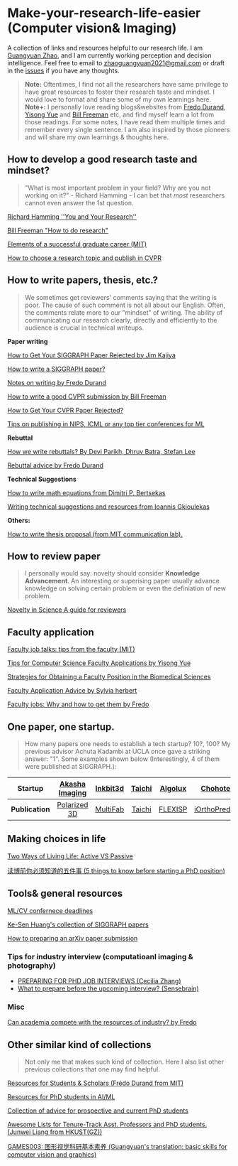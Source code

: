 # Make-your-research-life-easier (Computer vision& Imaging)
A collection of links and resources helpful to our research life. I am [Guangyuan Zhao](https://zhaoguangyuan123.github.io/), and I am currently working perception and decision intelligence. Feel free to email to zhaoguangyuan2021@gmail.com or draft in the [issues](https://github.com/zhaoguangyuan123/make-your-research-life-easier/issues) if you have any thoughts.

> **Note:** Oftentimes, I find not all the researchers have same privilege to have great resources to foster their research taste and mindset. I would love to format and share some of my own learnings here.
**Note+:** I personally love reading blogs&websites from [Fredo Durand](http://people.csail.mit.edu/fredo/), [Yisong Yue](https://yisongyue.medium.com/) and [Bill Freeman](https://billf.mit.edu/) etc, and find myself learn a lot from those readings. For some notes, I have read them multiple times and remember every single sentence. I am also inspired by those pioneers and will share my own learnings & thoughts here.

<!-- 
> How I learn how to do research, I actually seldom have someone to told me. 
> For some notes here, I can even speak up -->

## How to develop a good research taste and mindset?
> "What is most important problem in your field? Why are you not working on it?" - Richard Hamming
> \- I can bet that *most* researchers cannot even answer the 1st question.

[Richard Hamming ''You and Your Research''](https://www.cs.virginia.edu/~robins/YouAndYourResearch.html)

[Bill Freeman "How to do research"](https://people.csail.mit.edu/billf/publications/How_To_Do_Research.pdf)

[Elements of a successful graduate career (MIT)](http://people.csail.mit.edu/billf/talks/10minFreeman2013.pdf)

[How to choose a research topic and publish in CVPR](https://medium.com/@zhaoguangyuan2021/how-should-a-phd-student-choose-research-topic-and-publish-in-cvpr-without-guidance-from-a-f2fed0276ab4)


<!-- [Graduate Study Survival Guide](https://cs.uwaterloo.ca/~thachisu/survival.pdf) -->

<!-- [Research Taste Exercises](https://colah.github.io/notes/taste/) -->

<!-- [Taste in research, and the paradox of deciding what not to work on](https://www.theexclusive.org/2014/12/taste-in-research-and-paradox-of.html) -->

<!-- [How to do research](https://www.cs.cmu.edu/~aarti/Class/10601Fall17/reading/HowToDoResearch.pdf) -->

<!-- [SOME THOUGHTS ON WHAT IT TAKES TO PRODUCE A GOOD PH.D. THESIS](https://engineering.purdue.edu/kak/HowToPhD.pdf) -->


## How to write papers, thesis, etc.?
> We sometimes get reviewers' comments saying that the writing is poor. The cause of such comment is not all about our English. Often, the comments relate more to our "mindset" of writing. The ability of communicating our research clearly, directly and efficiently to the audience is crucial in technical writeups.  

**Paper writing**

[How to Get Your SIGGRAPH Paper Rejected by Jim Kajiya](https://www.siggraph.org/sites/default/files/kajiya.pdf)

[How to write a SIGGRAPH paper?](https://www.liyiwei.org/courses/how-siga11/)

[Notes on writing by Fredo Durand](http://people.csail.mit.edu/fredo/PUBLI/writing.pdf)

[How to write a good CVPR submission by Bill Freeman](https://billf.mit.edu/sites/default/files/documents/cvprPapers.pdf)

[How to Get Your CVPR Paper Rejected?](https://personalinterests.lipingyang.org/wp-content/uploads/2019/03/How-to-get-your-CVPR-paper-rejected.pptx.pdf)

[Tips on publishing in NIPS, ICML or any top tier conferences for ML](https://www.reddit.com/r/MachineLearning/comments/3x3urc/tips_on_publishing_in_nips_icml_or_any_top_tier/)
<!-- [How to write good papers](http://mri.beckman.illinois.edu/resources/good_paper.pdf) -->

**Rebuttal**

[How we write rebuttals? By Devi Parikh, Dhruv Batra, Stefan Lee](https://deviparikh.medium.com/how-we-write-rebuttals-dc84742fece1)

[Rebuttal advice by Fredo Durand](http://people.csail.mit.edu/fredo/rebuttal_advice.txt)

**Technical Suggestions**

[How to write math equations from Dimitri P. Bertsekas](http://www.mit.edu/~dimitrib/Ten_Rules.html)

[Writing technical suggestions and resources from Ioannis Gkioulekas](https://github.com/cmu-ci-lab/writing)

**Others:**

[How to write thesis proposal (from MIT communication lab).](https://mitcommlab.mit.edu/eecs/commkit/thesis-proposal/)

## How to review paper
> I personally would say: novelty should consider **Knowledge Advancement**. An interesting or superising paper usually advance knowledge on solving certain problem or even the definiation of new problem.

[Novelty in Science A guide for reviewers](https://perceiving-systems.blog/en/news/novelty-in-science)

## Faculty application
[Faculty job talks: tips from the faculty (MIT)](https://www.eecs.mit.edu/career-opportunities-at-eecs/faculty-job-talks-tips-from-the-faculty/)

[Tips for Computer Science Faculty Applications by Yisong Yue](https://yisongyue.medium.com/checklist-of-tips-for-computer-science-faculty-applications-9fd2480649cc)

[Strategies for Obtaining a Faculty Position in the Biomedical Sciences](https://careernavigator.gradeducation.hms.harvard.edu/strategies-obtaining-faculty-position-biomedical-sciences-views-both-sides-job-search)

[Faculty Application Advice by Sylvia herbert](http://sylviaherbert.com/faculty-application-advice)

[Faculty jobs: Why and how to get them by Fredo](https://drive.google.com/file/d/15doZn79MZkRf0WWQKaEMLCvUvbmnlycW/view)


## One paper, one startup. 
> How many papers one needs to establish a tech startup? 10?, 100? My previous advisor Achuta Kadambi at UCLA once gave a striking answer: "1". 
Some examples shown below (Interestingly, 4 of them were published at SIGGRAPH.):

| Startup | [Akasha Imaging](hhttps://www.akasha.im/)| [Inkbit3d](https://inkbit3d.com/) | [Taichi](https://taichi.graphics/) | [Algolux](https://algolux.com/) |[Chohotech](http://www.chohotech.com/)|
| :---:   | :---: | :---:    |:---:     | :---:   | :---: | 
| **Publication** | [Polarized 3D](https://web.media.mit.edu/~achoo/polar3D/)| [MultiFab](https://dl.acm.org/doi/abs/10.1145/2766962) |[Taichi](https://cupdf.com/document/taichi-a-language-for-high-performance-computation-on-taichi-a-language-for.html) | [FLEXISP](https://research.nvidia.com/publication/flexisp-flexible-camera-image-processing-framework) | [iOrthoPredictor](https://dl.acm.org/doi/abs/10.1145/3414685.3417771)|

## Making choices in life
[Two Ways of Living Life: Active VS Passive](https://blog.madeeasy.in/two-ways-living-life-active-vs-passive)

[读博前你必须知道的五件事 (5 things to know before starting a PhD position)](https://zhuanlan.zhihu.com/p/476454217)

## Tools& general resources
[ML/CV confernece deadlines](https://aideadlin.es/?sub=ML,CV)

<!-- [Markdown Cheatsheet](https://github.com/adam-p/markdown-here/wiki/Markdown-Cheatsheet) -->

<!-- [Wget for google drive files](https://medium.com/@acpanjan/download-google-drive-files-using-wget-3c2c025a8b99)  -->

<!-- [How to Write Beautiful Python Code With PEP 8](https://realpython.com/python-pep8/) -->

[Ke-Sen Huang's collection of SIGGRAPH papers](http://kesen.realtimerendering.com/)

[How to preparing an arXiv paper submission](https://docs.google.com/document/d/1yCU4bFJyOY2fmWJ-jMcp1_7jK_j6G9Yi0JQmZrP0osk/edit?usp=sharing)

### Tips for industry interview (computatioanl imaging & photography)
- [PREPARING FOR PHD JOB INTERVIEWS (Cecilia Zhang)](https://ceciliavision.github.io/blogs/blog-interview.html#)
- [What to prepare before the upcoming interview? (Sensebrain)](https://docs.google.com/document/d/1YralmXmMufQmWdUAW1t31HEia_yIl-3k4cb58vEXFZc/edit)

### Misc
[Can academia compete with the resources of industry? by Fredo](https://drive.google.com/file/d/1bsUrkwkaE2ZmGH8yBKRjDiqqpbvrnSLr/view)

## Other similar kind of collections
> Not only me that makes such kind of collection. Here I also list other previous collections that one may find helpful. 

[Resources for Students & Scholars (Frédo Durand from MIT)](http://people.csail.mit.edu/fredo/student.html) 

[Resources for PhD students in AI/ML](https://truyentran.github.io/phd.html)

[Collection of advice for prospective and current PhD students](https://github.com/pliang279/awesome-phd-advice)

[Awesome Lists for Tenure-Track Asst. Professors and PhD students. (Junwei Liang from HKUST(GZ))](https://github.com/JunweiLiang/awesome_lists) 

[GAMES003: 图形视觉科研基本素养 (Guangyuan's translation: basic skills for computer vision and graphics)](https://pengsida.net/games003/)



